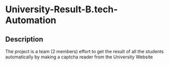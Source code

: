 # University-Result-B.tech-Automation
## Description
The project is a team (2 members) effort to get the result of all the students automatically 
by making a captcha reader from the University Website
